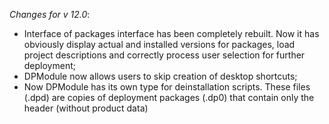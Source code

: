 _Changes for v 12.0_:
- Interface of packages interface has been completely rebuilt. Now it has obviously display actual and installed versions for packages, load project descriptions and correctly process user selection for further deployment;
- DPModule now allows users to skip creation of desktop shortcuts;
- Now DPModule has its own type for deinstallation scripts. These files (.dpd) are copies of deployment packages (.dp0) that contain only the header (without product data)
